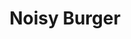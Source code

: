 ---
layout: black_bg

date-var: "8-4-2016"
title: "Noisy Burger"
description: "a pop up restaurant designed and executed with students at Mervo High School"
img-path: "/img/noisy_burger.png"

featured: "yes"
featured-rank: "1"
slide: "slide1"
---
